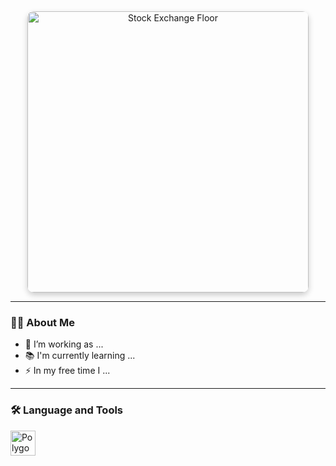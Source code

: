 <div align="center">
  <img src="https://images.fastcompany.com/image/upload/f_webp,q_auto,c_fit/wp-cms/uploads/2020/03/p-1-why-an-empty-floor-on-the-new-york-stock-exchange-will-have-little-impact-on-trading.jpg" 
       alt="Stock Exchange Floor" 
       height="450" 
       style="border-radius: 10px; box-shadow: 0px 4px 10px rgba(0, 0, 0, 0.2);" />
</div>

---

### 👩‍💻 About Me

- 🔭 I’m working as ...  
- 📚 I'm currently learning ...  
- ⚡ In my free time I ...  

---

### 🛠 Language and Tools

<div align="left">
  <img src="https://cdn.jsdelivr.net/gh/devicons/devicon/icons/polygon/polygon-original.svg" height="40" alt="Polygon Logo" />
</div>

